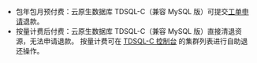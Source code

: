 
- 包年包月预付费：云原生数据库 TDSQL-C（兼容 MySQL 版）可提交[工单申请](https://console.cloud.tencent.com/workorder/category)退款。
- 按量计费后付费：云原生数据库 TDSQL-C（兼容 MySQL 版）直接清退资源，无法申请退款。
按量计费可在 [TDSQL-C 控制台](https://console.cloud.tencent.com/cynosdb) 的集群列表进行自助退还操作。






